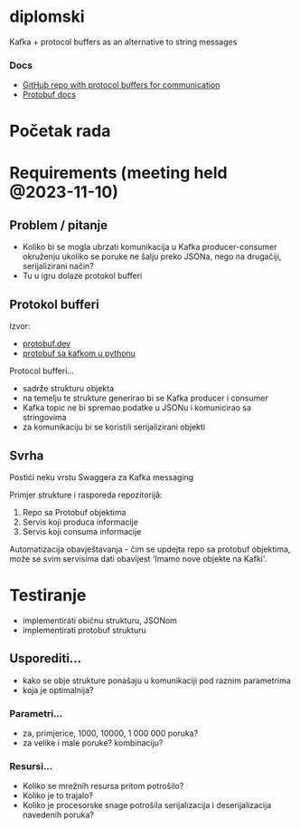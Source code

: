 # diplomski

Kafka + protocol buffers as an alternative to string messages

### Docs

- [GitHub repo with protocol buffers for communication](https://github.com/confluentinc/confluent-kafka-python/blob/master/examples/protobuf_producer.py)
- [Protobuf docs](https://protobuf.dev/)


# Početak rada



# Requirements (meeting held @2023-11-10)

## Problem / pitanje

- Koliko bi se mogla ubrzati komunikacija u Kafka producer-consumer okruženju
  ukoliko se poruke ne šalju preko JSONa, nego na drugačiji, serijalizirani način?
- Tu u igru dolaze protokol bufferi

## Protokol bufferi

Izvor:

- [protobuf.dev](https://protobuf.dev/)
- [protobuf sa kafkom u pythonu](https://github.com/confluentinc/confluent-kafka-python/blob/master/examples/protobuf_producer.py)

Protocol bufferi...

- sadrže strukturu objekta
- na temelju te strukture generirao bi se Kafka producer i consumer
- Kafka topic ne bi spremao podatke u JSONu i komunicirao sa stringovima
- za komunikaciju bi se koristili serijalizirani objekti

## Svrha

Postići neku vrstu Swaggera za Kafka messaging

Primjer strukture i rasporeda repozitorijâ:

1. Repo sa Protobuf objektima
2. Servis koji produca informacije
3. Servis koji consuma informacije

Automatizacija obavještavanja - čim se updejta repo sa protobuf objektima, može se svim servisima dati obavijest 'Imamo nove objekte na Kafki'.

# Testiranje

- implementirati običnu strukturu, JSONom
- implementirati protobuf strukturu

## Usporediti...

- kako se obje strukture ponašaju u komunikaciji pod raznim parametrima
- koja je optimalnija?

### Parametri...

- za, primjerice, 1000, 10000, 1 000 000 poruka?
- za velike i male poruke? kombinaciju?

### Resursi...

- Koliko se mrežnih resursa pritom potrošilo?
- Koliko je to trajalo?
- Koliko je procesorske snage potrošila serijalizacija i deserijalizacija navedenih poruka?
